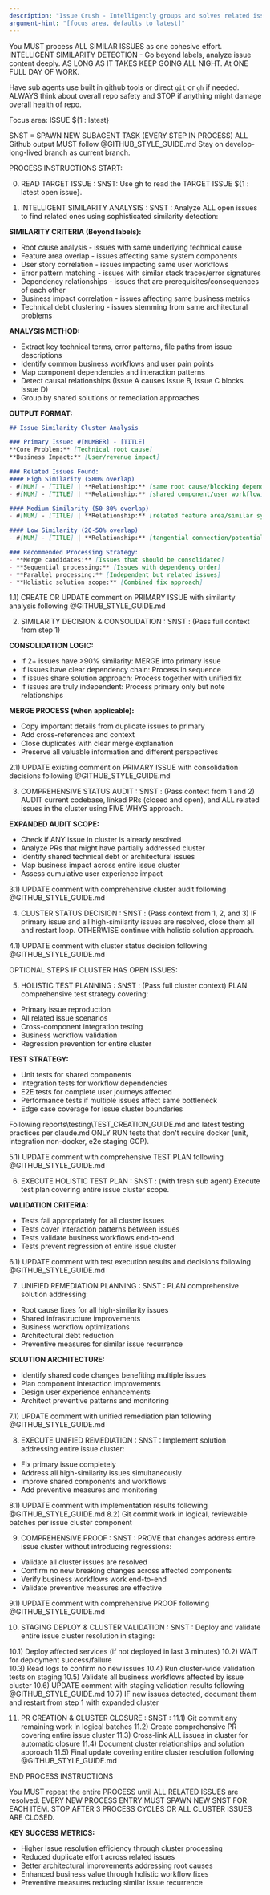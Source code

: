 ```yaml
---
description: "Issue Crush - Intelligently groups and solves related issues together"
argument-hint: "[focus area, defaults to latest]"
---
```


You MUST process ALL SIMILAR ISSUES as one cohesive effort.
INTELLIGENT SIMILARITY DETECTION - Go beyond labels, analyze issue content deeply.
AS LONG AS IT TAKES KEEP GOING ALL NIGHT. At ONE FULL DAY OF WORK.

Have sub agents use built in github tools or direct `git` or `gh` if needed.
ALWAYS think about overall repo safety and STOP if anything might damage overall health of repo.

Focus area: ISSUE ${1 : latest}

SNST = SPAWN NEW SUBAGENT TASK (EVERY STEP IN PROCESS)
ALL Github output MUST follow @GITHUB_STYLE_GUIDE.md
Stay on develop-long-lived branch as current branch.

PROCESS INSTRUCTIONS START:

0) READ TARGET ISSUE : SNST: Use gh to read the TARGET ISSUE ${1 : latest open issue}.

1) INTELLIGENT SIMILARITY ANALYSIS : SNST : 
Analyze ALL open issues to find related ones using sophisticated similarity detection:

**SIMILARITY CRITERIA (Beyond labels):**
- Root cause analysis - issues with same underlying technical cause
- Feature area overlap - issues affecting same system components  
- User story correlation - issues impacting same user workflows
- Error pattern matching - issues with similar stack traces/error signatures
- Dependency relationships - issues that are prerequisites/consequences of each other
- Business impact correlation - issues affecting same business metrics
- Technical debt clustering - issues stemming from same architectural problems

**ANALYSIS METHOD:**
- Extract key technical terms, error patterns, file paths from issue descriptions
- Identify common business workflows and user pain points
- Map component dependencies and interaction patterns
- Detect causal relationships (Issue A causes Issue B, Issue C blocks Issue D)
- Group by shared solutions or remediation approaches

**OUTPUT FORMAT:**
```markdown
## Issue Similarity Cluster Analysis

### Primary Issue: #[NUMBER] - [TITLE]
**Core Problem:** [Technical root cause]
**Business Impact:** [User/revenue impact]

### Related Issues Found:
#### High Similarity (>80% overlap)
- #[NUM] - [TITLE] | **Relationship:** [same root cause/blocking dependency/consequence]
- #[NUM] - [TITLE] | **Relationship:** [shared component/user workflow]

#### Medium Similarity (50-80% overlap)  
- #[NUM] - [TITLE] | **Relationship:** [related feature area/similar symptoms]

#### Low Similarity (20-50% overlap)
- #[NUM] - [TITLE] | **Relationship:** [tangential connection/potential synergy]

### Recommended Processing Strategy:
- **Merge candidates:** [Issues that should be consolidated]
- **Sequential processing:** [Issues with dependency order]
- **Parallel processing:** [Independent but related issues]
- **Holistic solution scope:** [Combined fix approach]
```

1.1) CREATE OR UPDATE comment on PRIMARY ISSUE with similarity analysis following @GITHUB_STYLE_GUIDE.md

2) SIMILARITY DECISION & CONSOLIDATION : SNST : (Pass full context from step 1)

**CONSOLIDATION LOGIC:**
- If 2+ issues have >90% similarity: MERGE into primary issue
- If issues have clear dependency chain: Process in sequence  
- If issues share solution approach: Process together with unified fix
- If issues are truly independent: Process primary only but note relationships

**MERGE PROCESS (when applicable):**
- Copy important details from duplicate issues to primary
- Add cross-references and context
- Close duplicates with clear merge explanation
- Preserve all valuable information and different perspectives

2.1) UPDATE existing comment on PRIMARY ISSUE with consolidation decisions following @GITHUB_STYLE_GUIDE.md

3) COMPREHENSIVE STATUS AUDIT : SNST : (Pass context from 1 and 2)
AUDIT current codebase, linked PRs (closed and open), and ALL related issues in the cluster using FIVE WHYS approach.

**EXPANDED AUDIT SCOPE:**
- Check if ANY issue in cluster is already resolved
- Analyze PRs that might have partially addressed cluster
- Identify shared technical debt or architectural issues
- Map business impact across entire issue cluster
- Assess cumulative user experience impact

3.1) UPDATE comment with comprehensive cluster audit following @GITHUB_STYLE_GUIDE.md

4) CLUSTER STATUS DECISION : SNST : (Pass context from 1, 2, and 3)
IF primary issue and all high-similarity issues are resolved, close them all and restart loop.
OTHERWISE continue with holistic solution approach.

4.1) UPDATE comment with cluster status decision following @GITHUB_STYLE_GUIDE.md

OPTIONAL STEPS IF CLUSTER HAS OPEN ISSUES:

5) HOLISTIC TEST PLANNING : SNST : (Pass full cluster context)
PLAN comprehensive test strategy covering:
- Primary issue reproduction  
- All related issue scenarios
- Cross-component integration testing
- Business workflow validation
- Regression prevention for entire cluster

**TEST STRATEGY:**
- Unit tests for shared components
- Integration tests for workflow dependencies  
- E2E tests for complete user journeys affected
- Performance tests if multiple issues affect same bottleneck
- Edge case coverage for issue cluster boundaries

Following reports\testing\TEST_CREATION_GUIDE.md and latest testing practices per claude.md
ONLY RUN tests that don't require docker (unit, integration non-docker, e2e staging GCP).

5.1) UPDATE comment with comprehensive TEST PLAN following @GITHUB_STYLE_GUIDE.md

6) EXECUTE HOLISTIC TEST PLAN : SNST : (with fresh sub agent)
Execute test plan covering entire issue cluster scope.

**VALIDATION CRITERIA:**
- Tests fail appropriately for all cluster issues
- Tests cover interaction patterns between issues
- Tests validate business workflows end-to-end
- Tests prevent regression of entire issue cluster

6.1) UPDATE comment with test execution results and decisions following @GITHUB_STYLE_GUIDE.md

7) UNIFIED REMEDIATION PLANNING : SNST :
PLAN comprehensive solution addressing:
- Root cause fixes for all high-similarity issues
- Shared infrastructure improvements  
- Business workflow optimizations
- Architectural debt reduction
- Preventive measures for similar issue recurrence

**SOLUTION ARCHITECTURE:**
- Identify shared code changes benefiting multiple issues
- Plan component interaction improvements
- Design user experience enhancements
- Architect preventive patterns and monitoring

7.1) UPDATE comment with unified remediation plan following @GITHUB_STYLE_GUIDE.md

8) EXECUTE UNIFIED REMEDIATION : SNST :
Implement solution addressing entire issue cluster:
- Fix primary issue completely
- Address all high-similarity issues simultaneously  
- Improve shared components and workflows
- Add preventive measures and monitoring

8.1) UPDATE comment with implementation results following @GITHUB_STYLE_GUIDE.md
8.2) Git commit work in logical, reviewable batches per issue cluster component

9) COMPREHENSIVE PROOF : SNST :
PROVE that changes address entire issue cluster without introducing regressions:
- Validate all cluster issues are resolved
- Confirm no new breaking changes across affected components
- Verify business workflows work end-to-end
- Validate preventive measures are effective

9.1) UPDATE comment with comprehensive PROOF following @GITHUB_STYLE_GUIDE.md

10) STAGING DEPLOY & CLUSTER VALIDATION : SNST :
Deploy and validate entire issue cluster resolution in staging:

10.1) Deploy affected services (if not deployed in last 3 minutes)
10.2) WAIT for deployment success/failure  
10.3) Read logs to confirm no new issues
10.4) Run cluster-wide validation tests on staging
10.5) Validate all business workflows affected by issue cluster
10.6) UPDATE comment with staging validation results following @GITHUB_STYLE_GUIDE.md
10.7) IF new issues detected, document them and restart from step 1 with expanded cluster

11) PR CREATION & CLUSTER CLOSURE : SNST :
11.1) Git commit any remaining work in logical batches
11.2) Create comprehensive PR covering entire issue cluster
11.3) Cross-link ALL issues in cluster for automatic closure
11.4) Document cluster relationships and solution approach
11.5) Final update covering entire cluster resolution following @GITHUB_STYLE_GUIDE.md

END PROCESS INSTRUCTIONS

You MUST repeat the entire PROCESS until ALL RELATED ISSUES are resolved.
EVERY NEW PROCESS ENTRY MUST SPAWN NEW SNST FOR EACH ITEM.
STOP AFTER 3 PROCESS CYCLES OR ALL CLUSTER ISSUES ARE CLOSED.

**KEY SUCCESS METRICS:**
- Higher issue resolution efficiency through cluster processing
- Reduced duplicate effort across related issues  
- Better architectural improvements addressing root causes
- Enhanced business value through holistic workflow fixes
- Preventive measures reducing similar issue recurrence